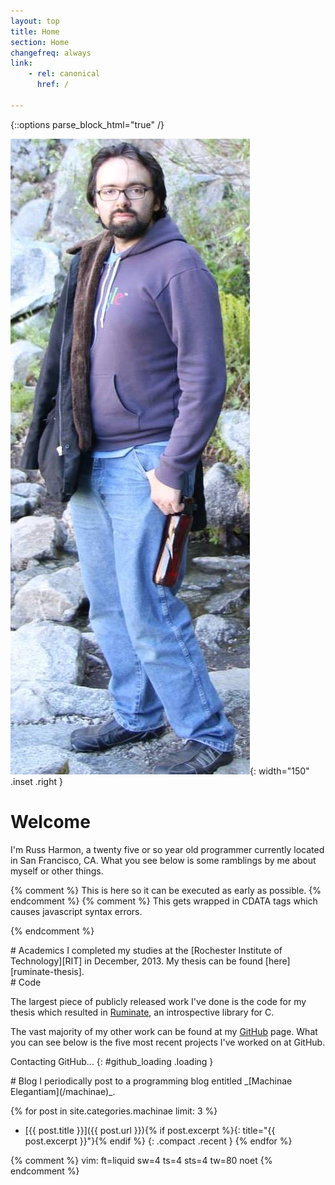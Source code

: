 ```yaml
---
layout: top
title: Home
section: Home
changefreq: always
link:
    - rel: canonical
      href: /

---
```

{::options parse_block_html="true" /}

![Photo of Russ Harmon](/images/russ_harmon.jpg){: width="150" .inset .right }

Welcome
=======

I'm Russ Harmon, a <span id="age">twenty five or so</span> year old programmer
currently located in <span id="{{ site.google_latitude_id }}">San Francisco,
CA</span>.  What you see below is some ramblings by me about myself or other
things.

{% comment %} This is here so it can be executed as early as possible. {% endcomment %}
{% comment %} This gets wrapped in CDATA tags which causes javascript syntax
errors.
<script type="text/javascript">
	$("#age").replaceWith(
		new Number(
			Math.floor(
				(
					new Date() -
					new Date("{{ site.birthdate }}")
				) /
				31556926000 /* nanos per year */
			)
		).toWords()
	);
	doLatitude("{{ site.google_latitude_id }}", $("#{{ site.google_latitude_id }}"));
</script>
{% endcomment %}

<div class="section">
# Academics
I completed my studies at the [Rochester Institute of Technology][RIT] in
December, 2013. My thesis can be found [here][ruminate-thesis].
</div>

<div class="section">
# Code

The largest piece of publicly released work I've done is the code for my thesis
which resulted in [Ruminate], an introspective library for C.

The vast majority of my other work can be found at my [GitHub] page.
What you can see below is the five most recent projects I've worked on at
GitHub.

<div id="github_{{ site.github_username }}">
Contacting GitHub...
{: #github_loading .loading }
<ul class="compact recent" id="github_list"/>
</div>
</div>

<div class="section">
# Blog
I periodically post to a programming blog entitled
_[Machinae Elegantiam](/machinae)_.

{% for post in site.categories.machinae limit: 3 %}
* [{{ post.title }}]({{ post.url }}){% if post.excerpt %}{: title="{{ post.excerpt }}"}{% endif %}
{: .compact .recent }
{% endfor %}
</div>

[Ruminate]: /ruminate
[ruminate-thesis]: /files/project-report.pdf
[RIT]: http://www.rit.edu/
[GitHub]: https://github.com/eatnumber1

{% comment %}
vim: ft=liquid sw=4 ts=4 sts=4 tw=80 noet
{% endcomment %}
